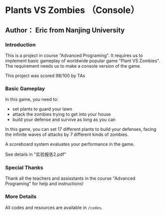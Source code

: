 # Plants VS Zombies （Console）

## Author： Eric from Nanjing University

### Introduction

This is a project in course "Advanced Programing". It requires us to implement basic gameplay of worldwide popular game "Plant VS Zombies". The requirement needs us to make a console version of the game.

This project was scored 98/100 by TAs

### Basic Gameplay

In this game, you need to:

- set plants to guard your lawn
- attack the zombies trying to get into your house
- build your defense and survive as long as you can

In this game, you can set 17 different plants to build your defenses, facing the infinite waves of attacks by 7 different kinds of zombies.

A scoreboard system evaluates your performance in the game.

See details in "实验报告2.pdf"

### Special Thanks

Thank all the teachers and assisstants in the course "Advanced Programing" for help and instructions!

### More Details

All codes and resources are available in `/codes`.

